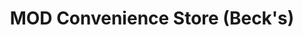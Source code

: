 ---
title: "MOD Convenience Store (Beck's)"
url: /keokuk/mod-convenience-store-becks/
shop: convenience
---